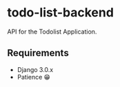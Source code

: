 # todo-list-backend
API  for the Todolist Application.

## Requirements
- Django 3.0.x
- Patience 😁
